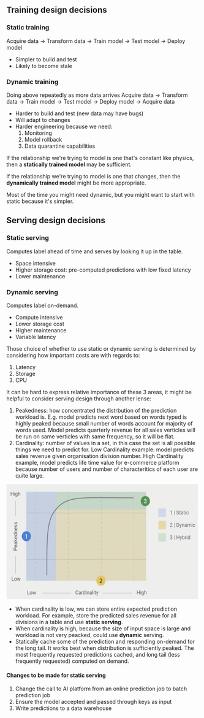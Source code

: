 ## Training design decisions
### Static training
Acquire data -> Transform data -> Train model -> Test model -> Deploy model
- Simpler to build and test
- Likely to become stale

### Dynamic training
Doing above repeatedly as more data arrives
Acquire data -> Transform data -> Train model -> Test model -> Deploy model -> Acquire data
- Harder to build and test (new data may have bugs)
- Will adapt to changes
- Harder engineering because we need:
  1. Monitoring
  2. Model rollback
  3. Data quarantine capabilities

If the relationship we're trying to model is one that's constant like physics, then a **statically trained model** may be sufficient.

If the relationship we're trying to model is one that changes, then the **dynamically trained model** might be more appropriate.

Most of the time you might need dynamic, but you might want to start with static because it's simpler.


## Serving design decisions
### Static serving
Computes label ahead of time and serves by looking it up in the table.
- Space intensive
- Higher storage cost: pre-computed predictions with low fixed latency
- Lower maintenance

### Dynamic serving
Computes label on-demand.
- Compute intensive
- Lower storage cost
- Higher maintenance
- Variable latency

Those choice of whether to use static or dynamic serving is determined by considering how important costs are with regards to:
1. Latency
2. Storage
3. CPU

It can be hard to express relative importance of these 3 areas, it might be helpful to consider serving design through another lense:
1. Peakedness: how concentrated the distrbution of the prediction workload is. E.g. model predicts next word based on words typed is highly peaked because small number of words account for majority of words used. Model predicts quarterly revenue for all sales verticles will be run on same verticles with same frequency, so it will be flat.
2. Cardinality: number of values in a set, in this case the set is all possible things we need to predict for. Low Cardinality example: model predicts sales revenue given organisation division number. High Cardinality example, model predicts life time value for e-commerce platform because number of users and number of characteritics of each user are quite large.

<img src="pics/serving_decisions.png" width="500" height='300'>

- When cardinality is low, we can store entire expected prediction workload. For example, store the predicted sales revenue for all divisions in a table and use **static serving**.
- When cardinality is high, because the size of input space is large and workload is not very peacked, could use **dynamic** serving.
- Statically cache some of the prediction and responding on-demand for the long tail. It works best when distribution is sufficiently peaked. The most frequently requested predictions cached, and long tail (less frequently requested) computed on demand.

#### Changes to be made for **static serving**
1. Change the call to AI platform from an online prediction job to batch prediction job
2. Ensure the model accepted and passed through keys as input
3. Write predictions to a data warehouse
